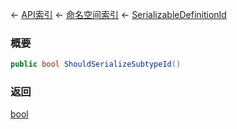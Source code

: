 ← [API索引](Api-Index) ← [命名空间索引](Namespace-Index) ← [SerializableDefinitionId](VRage.ObjectBuilders.SerializableDefinitionId)

### 概要

```csharp
public bool ShouldSerializeSubtypeId()
```

### 返回

[bool](https://docs.microsoft.com/en-us/dotnet/api/System.Boolean?view=netframework-4.6)

